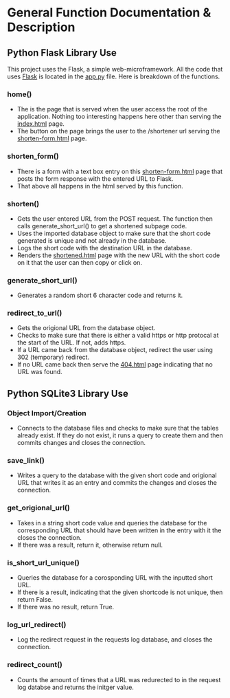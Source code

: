 # General Function Documentation & Description

## Python Flask Library Use
This project uses the Flask, a simple web-microframework. All the code that uses [Flask](https://flask.palletsprojects.com/en/3.0.x/) is located in the [app.py](../app.py) file. Here is breakdown of the functions.

### home()
- The is the page that is served when the user access the root of the application. Nothing too interesting happens here other than serving the [index.html](../templates/index.html) page.
- The button on the page brings the user to the /shortener url serving the [shorten-form.html](../templates/shorten-form.html) page.

### shorten_form()
- There is a form with a text box entry on this [shorten-form.html](../templates/shorten-form.html) page that posts the form response with the entered URL to Flask. 
- That above all happens in the html served by this function. 

### shorten()
- Gets the user entered URL from the POST request. The function then calls generate_short_url() to get a shortened subpage code. 
- Uses the imported database object to make sure that the short code generated is unique and not already in the database. 
- Logs the short code with the destination URL in the database. 
- Renders the [shortened.html](../tempaltes/shortened.html) page with the new URL with the short code on it that the user can then copy or click on. 

### generate_short_url()
- Generates a random short 6 character code and returns it. 

### redirect_to_url()
- Gets the origional URL from the database object. 
- Checks to make sure that there is either a valid https or http protocal at the start of the URL. If not, adds https.
- If a URL came back from the database object, redirect the user using 302 (temporary) redirect. 
- If no URL came back then serve the [404.html](../templates/404.html) page indicating that no URL was found. 

## Python SQLite3 Library Use

### Object Import/Creation
- Connects to the database files and checks to make sure that the tables already exist. If they do not exist, it runs a query to create them and then commits changes and closes the connection. 

### save_link()
- Writes a query to the database with the given short code and origional URL that writes it as an entry and commits the changes and closes the connection. 

### get_origional_url()
- Takes in a string short code value and queries the database for the corresponding URL that should have been written in the entry with it the closes the connection. 
- If there was a result, return it, otherwise return null.

### is_short_url_unique()
- Queries the database for a corosponding URL with the inputted short URL. 
- If there is a result, indicating that the given shortcode is not unique, then return False. 
- If there was no result, return True. 

### log_url_redirect()
- Log the redirect request in the requests log database, and closes the connection. 

### redirect_count()
- Counts the amount of times that a URL was redurected to in the request log databse and returns the initger value. 